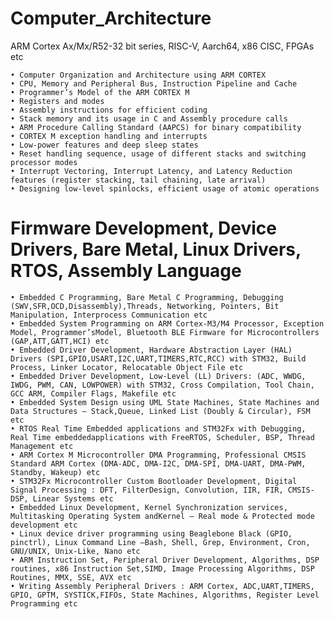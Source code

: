 # Computer_Architecture

ARM Cortex Ax/Mx/R52-32 bit series, RISC-V, Aarch64, x86 CISC, FPGAs etc

	• Computer Organization and Architecture using ARM CORTEX
	• CPU, Memory and Peripheral Bus, Instruction Pipeline and Cache 
	• Programmer’s Model of the ARM CORTEX M
	• Registers and modes
	• Assembly instructions for efficient coding
	• Stack memory and its usage in C and Assembly procedure calls
	• ARM Procedure Calling Standard (AAPCS) for binary compatibility
	• CORTEX M exception handling and interrupts 
	• Low-power features and deep sleep states
	• Reset handling sequence, usage of different stacks and switching processor modes
	• Interrupt Vectoring, Interrupt Latency, and Latency Reduction features (register stacking, tail chaining, late arrival)
	• Designing low-level spinlocks, efficient usage of atomic operations

# Firmware Development, Device Drivers, Bare Metal, Linux Drivers, RTOS, Assembly Language

	• Embedded C Programming, Bare Metal C Programming, Debugging (SWV,SFR,OCD,Disassembly),Threads, Networking, Pointers, Bit Manipulation, Interprocess Communication etc
	• Embedded System Programming on ARM Cortex-M3/M4 Processor, Exception Model, Programmer’sModel, Bluetooth BLE Firmware for Microcontrollers (GAP,ATT,GATT,HCI) etc
	• Embedded Driver Development, Hardware Abstraction Layer (HAL) Drivers (SPI,GPIO,USART,I2C,UART,TIMERS,RTC,RCC) with STM32, Build Process, Linker Locator, Relocatable Object File etc
	• Embedded Driver Development, Low-Level (LL) Drivers: (ADC, WWDG, IWDG, PWM, CAN, LOWPOWER) with STM32, Cross Compilation, Tool Chain, GCC ARM, Compiler Flags, Makefile etc
	• Embedded System Design using UML State Machines, State Machines and Data Structures – Stack,Queue, Linked List (Doubly & Circular), FSM etc
	• RTOS Real Time Embedded applications and STM32Fx with Debugging, Real Time embeddedapplications with FreeRTOS, Scheduler, BSP, Thread Management etc
	• ARM Cortex M Microcontroller DMA Programming, Professional CMSIS Standard ARM Cortex (DMA-ADC, DMA-I2C, DMA-SPI, DMA-UART, DMA-PWM, Standby, Wakeup) etc
	• STM32Fx Microcontroller Custom Bootloader Development, Digital Signal Processing : DFT, FilterDesign, Convolution, IIR, FIR, CMSIS-DSP, Linear Systems etc
	• Embedded Linux Development, Kernel Synchronization services, Multitasking Operating System andKernel – Real mode & Protected mode development etc
	• Linux device driver programming using Beaglebone Black (GPIO, pinctrl), Linux Command Line –Bash, Shell, Grep, Environment, Cron, GNU/UNIX, Unix-Like, Nano etc
	• ARM Instruction Set, Peripheral Driver Development, Algorithms, DSP routines, x86 Instruction Set,SIMD, Image Processing Algorithms, DSP Routines, MMX, SSE, AVX etc
	• Writing Assembly Peripheral Drivers : ARM Cortex, ADC,UART,TIMERS, GPIO, GPTM, SYSTICK,FIFOs, State Machines, Algorithms, Register Level Programming etc
